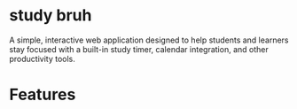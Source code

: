 # study bruh

A simple, interactive web application designed to help students and learners stay focused with a built-in study timer, calendar integration, and other productivity tools.

# Features
